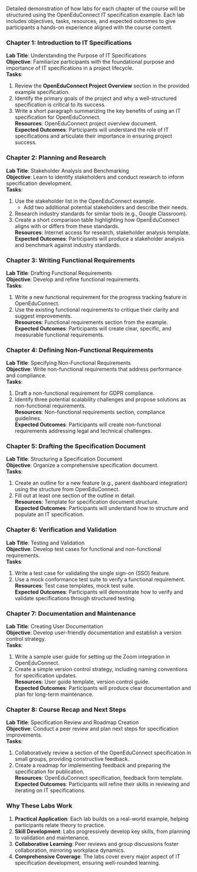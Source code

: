 Detailed demonstration of how labs for each chapter of the course will be structured using the OpenEduConnect IT specification example. 
Each lab includes objectives, tasks, resources, and expected outcomes to give participants a hands-on experience aligned with the course content.

### **Chapter 1: Introduction to IT Specifications**
**Lab Title**: Understanding the Purpose of IT Specifications  
**Objective**: Familiarize participants with the foundational purpose and importance of IT specifications in a project lifecycle.  
**Tasks**:  
1. Review the **OpenEduConnect Project Overview** section in the provided example specification.  
2. Identify the primary goals of the project and why a well-structured specification is critical to its success.  
3. Write a short paragraph summarizing the key benefits of using an IT specification for OpenEduConnect.  
**Resources**: OpenEduConnect project overview document.  
**Expected Outcomes**: Participants will understand the role of IT specifications and articulate their importance in ensuring project success.

### **Chapter 2: Planning and Research**
**Lab Title**: Stakeholder Analysis and Benchmarking  
**Objective**: Learn to identify stakeholders and conduct research to inform specification development.  
**Tasks**:  
1. Use the stakeholder list in the OpenEduConnect example.  
   - Add two additional potential stakeholders and describe their needs.  
2. Research industry standards for similar tools (e.g., Google Classroom).  
3. Create a short comparison table highlighting how OpenEduConnect aligns with or differs from these standards.  
**Resources**: Internet access for research, stakeholder analysis template.  
**Expected Outcomes**: Participants will produce a stakeholder analysis and benchmark against industry standards.

### **Chapter 3: Writing Functional Requirements**
**Lab Title**: Drafting Functional Requirements  
**Objective**: Develop and refine functional requirements.  
**Tasks**:  
1. Write a new functional requirement for the progress tracking feature in OpenEduConnect.  
2. Use the existing functional requirements to critique their clarity and suggest improvements.  
**Resources**: Functional requirements section from the example.  
**Expected Outcomes**: Participants will create clear, specific, and measurable functional requirements.

### **Chapter 4: Defining Non-Functional Requirements**
**Lab Title**: Specifying Non-Functional Requirements  
**Objective**: Write non-functional requirements that address performance and compliance.  
**Tasks**:  
1. Draft a non-functional requirement for GDPR compliance.  
2. Identify three potential scalability challenges and propose solutions as non-functional requirements.  
**Resources**: Non-functional requirements section, compliance guidelines.  
**Expected Outcomes**: Participants will create non-functional requirements addressing legal and technical challenges.

### **Chapter 5: Drafting the Specification Document**
**Lab Title**: Structuring a Specification Document  
**Objective**: Organize a comprehensive specification document.  
**Tasks**:  
1. Create an outline for a new feature (e.g., parent dashboard integration) using the structure from OpenEduConnect.  
2. Fill out at least one section of the outline in detail.  
**Resources**: Template for specification document structure.  
**Expected Outcomes**: Participants will understand how to structure and populate an IT specification.

### **Chapter 6: Verification and Validation**
**Lab Title**: Testing and Validation  
**Objective**: Develop test cases for functional and non-functional requirements.  
**Tasks**:  
1. Write a test case for validating the single sign-on (SSO) feature.  
2. Use a mock conformance test suite to verify a functional requirement.  
**Resources**: Test case templates, mock test suite.  
**Expected Outcomes**: Participants will demonstrate how to verify and validate specifications through structured testing.

### **Chapter 7: Documentation and Maintenance**
**Lab Title**: Creating User Documentation  
**Objective**: Develop user-friendly documentation and establish a version control strategy.  
**Tasks**:  
1. Write a sample user guide for setting up the Zoom integration in OpenEduConnect.  
2. Create a simple version control strategy, including naming conventions for specification updates.  
**Resources**: User guide template, version control guide.  
**Expected Outcomes**: Participants will produce clear documentation and plan for long-term maintenance.

### **Chapter 8: Course Recap and Next Steps**
**Lab Title**: Specification Review and Roadmap Creation  
**Objective**: Conduct a peer review and plan next steps for specification improvements.  
**Tasks**:  
1. Collaboratively review a section of the OpenEduConnect specification in small groups, providing constructive feedback.  
2. Create a roadmap for implementing feedback and preparing the specification for publication.  
**Resources**: OpenEduConnect specification, feedback form template.  
**Expected Outcomes**: Participants will refine their skills in reviewing and iterating on IT specifications.

### **Why These Labs Work**
1. **Practical Application**: Each lab builds on a real-world example, helping participants relate theory to practice.  
2. **Skill Development**: Labs progressively develop key skills, from planning to validation and maintenance.  
3. **Collaborative Learning**: Peer reviews and group discussions foster collaboration, mirroring workplace dynamics.  
4. **Comprehensive Coverage**: The labs cover every major aspect of IT specification development, ensuring well-rounded learning.  

